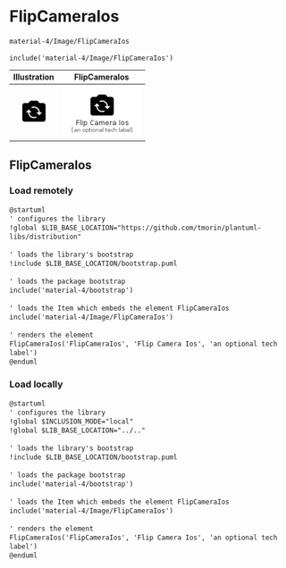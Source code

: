 # FlipCameraIos


```text
material-4/Image/FlipCameraIos
```

```text
include('material-4/Image/FlipCameraIos')
```



| Illustration | FlipCameraIos |
| :---: | :---: |
| ![illustration for Illustration](../../material-4/Image/FlipCameraIos.png) | ![illustration for FlipCameraIos](../../material-4/Image/FlipCameraIos.Local.png) |




## FlipCameraIos

### Load remotely
```plantuml
@startuml
' configures the library
!global $LIB_BASE_LOCATION="https://github.com/tmorin/plantuml-libs/distribution"

' loads the library's bootstrap
!include $LIB_BASE_LOCATION/bootstrap.puml

' loads the package bootstrap
include('material-4/bootstrap')

' loads the Item which embeds the element FlipCameraIos
include('material-4/Image/FlipCameraIos')

' renders the element
FlipCameraIos('FlipCameraIos', 'Flip Camera Ios', 'an optional tech label')
@enduml
```

### Load locally
```plantuml
@startuml
' configures the library
!global $INCLUSION_MODE="local"
!global $LIB_BASE_LOCATION="../.."

' loads the library's bootstrap
!include $LIB_BASE_LOCATION/bootstrap.puml

' loads the package bootstrap
include('material-4/bootstrap')

' loads the Item which embeds the element FlipCameraIos
include('material-4/Image/FlipCameraIos')

' renders the element
FlipCameraIos('FlipCameraIos', 'Flip Camera Ios', 'an optional tech label')
@enduml
```

